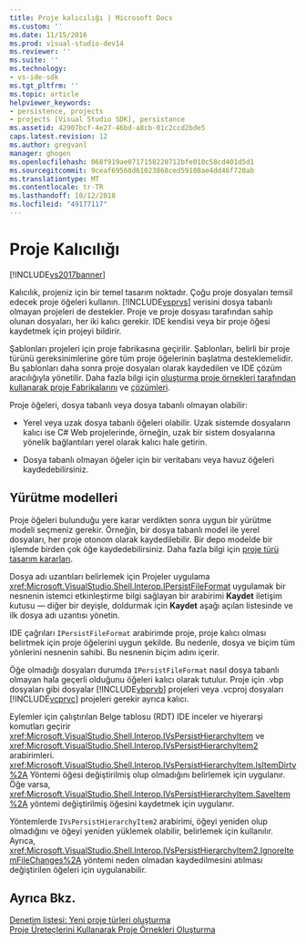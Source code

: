 ```yaml
---
title: Proje kalıcılığı | Microsoft Docs
ms.custom: ''
ms.date: 11/15/2016
ms.prod: visual-studio-dev14
ms.reviewer: ''
ms.suite: ''
ms.technology:
- vs-ide-sdk
ms.tgt_pltfrm: ''
ms.topic: article
helpviewer_keywords:
- persistence, projects
- projects [Visual Studio SDK], persistance
ms.assetid: 42907bcf-4e27-46bd-a8cb-01c2ccd2bde5
caps.latest.revision: 12
ms.author: gregvanl
manager: ghogen
ms.openlocfilehash: 068f919ae0717158220712bfe010c58cd401d5d1
ms.sourcegitcommit: 9ceaf69568d61023868ced59108ae4dd46f720ab
ms.translationtype: MT
ms.contentlocale: tr-TR
ms.lasthandoff: 10/12/2018
ms.locfileid: "49177117"
---
```

# <a name="project-persistence"></a>Proje Kalıcılığı
[!INCLUDE[vs2017banner](../../includes/vs2017banner.md)]

Kalıcılık, projeniz için bir temel tasarım noktadır. Çoğu proje dosyaları temsil edecek proje öğeleri kullanın. [!INCLUDE[vsprvs](../../includes/vsprvs-md.md)] verisini dosya tabanlı olmayan projeleri de destekler. Proje ve proje dosyası tarafından sahip olunan dosyaları, her iki kalıcı gerekir. IDE kendisi veya bir proje öğesi kaydetmek için projeyi bildirir.  
  
 Şablonları projeleri için proje fabrikasına geçirilir. Şablonları, belirli bir proje türünü gereksinimlerine göre tüm proje öğelerinin başlatma desteklemelidir. Bu şablonları daha sonra proje dosyaları olarak kaydedilen ve IDE çözüm aracılığıyla yönetilir. Daha fazla bilgi için [oluşturma proje örnekleri tarafından kullanarak proje Fabrikalarını](../../extensibility/internals/creating-project-instances-by-using-project-factories.md) ve [çözümleri](../../extensibility/internals/solutions.md).  
  
 Proje öğeleri, dosya tabanlı veya dosya tabanlı olmayan olabilir:  
  
-   Yerel veya uzak dosya tabanlı öğeleri olabilir. Uzak sistemde dosyaların kalıcı ise C# Web projelerinde, örneğin, uzak bir sistem dosyalarına yönelik bağlantıları yerel olarak kalıcı hale getirin.  
  
-   Dosya tabanlı olmayan öğeler için bir veritabanı veya havuz öğeleri kaydedebilirsiniz.  
  
## <a name="commit-models"></a>Yürütme modelleri  
 Proje öğeleri bulunduğu yere karar verdikten sonra uygun bir yürütme modeli seçmeniz gerekir. Örneğin, bir dosya tabanlı model ile yerel dosyaları, her proje otonom olarak kaydedilebilir. Bir depo modelde bir işlemde birden çok öğe kaydedebilirsiniz. Daha fazla bilgi için [proje türü tasarım kararları](../../extensibility/internals/project-type-design-decisions.md).  
  
 Dosya adı uzantıları belirlemek için Projeler uygulama <xref:Microsoft.VisualStudio.Shell.Interop.IPersistFileFormat> uygulamak bir nesnenin istemci etkinleştirme bilgi sağlayan bir arabirimi **Kaydet** iletişim kutusu — diğer bir deyişle, doldurmak için **Kaydet**  aşağı açılan listesinde ve ilk dosya adı uzantısı yönetin.  
  
 IDE çağrıları `IPersistFileFormat` arabirimde proje, proje kalıcı olması belirtmek için proje öğelerini uygun şekilde. Bu nedenle, dosya ve biçim tüm yönlerini nesnenin sahibi. Bu nesnenin biçim adını içerir.  
  
 Öğe olmadığı dosyaları durumda `IPersistFileFormat` nasıl dosya tabanlı olmayan hala geçerli olduğunu öğeleri kalıcı olarak tutulur. Proje için .vbp dosyaları gibi dosyalar [!INCLUDE[vbprvb](../../includes/vbprvb-md.md)] projeleri veya .vcproj dosyaları [!INCLUDE[vcprvc](../../includes/vcprvc-md.md)] projeleri gerekir ayrıca kalıcı.  
  
 Eylemler için çalıştırılan Belge tablosu (RDT) IDE inceler ve hiyerarşi komutları geçirir <xref:Microsoft.VisualStudio.Shell.Interop.IVsPersistHierarchyItem> ve <xref:Microsoft.VisualStudio.Shell.Interop.IVsPersistHierarchyItem2> arabirimleri. <xref:Microsoft.VisualStudio.Shell.Interop.IVsPersistHierarchyItem.IsItemDirty%2A> Yöntemi öğesi değiştirilmiş olup olmadığını belirlemek için uygulanır. Öğe varsa, <xref:Microsoft.VisualStudio.Shell.Interop.IVsPersistHierarchyItem.SaveItem%2A> yöntemi değiştirilmiş öğesini kaydetmek için uygulanır.  
  
 Yöntemlerde `IVsPersistHierarchyItem2` arabirimi, öğeyi yeniden olup olmadığını ve öğeyi yeniden yüklemek olabilir, belirlemek için kullanılır. Ayrıca, <xref:Microsoft.VisualStudio.Shell.Interop.IVsPersistHierarchyItem2.IgnoreItemFileChanges%2A> yöntemi neden olmadan kaydedilmesini atılması değiştirilen öğeleri için uygulanabilir.  
  
## <a name="see-also"></a>Ayrıca Bkz.  
 [Denetim listesi: Yeni proje türleri oluşturma](../../extensibility/internals/checklist-creating-new-project-types.md)   
 [Proje Üreteçlerini Kullanarak Proje Örnekleri Oluşturma](../../extensibility/internals/creating-project-instances-by-using-project-factories.md)

